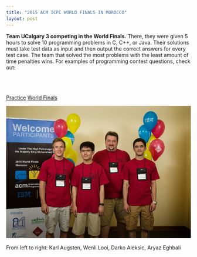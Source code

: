 ```yaml
---
title: "2015 ACM ICPC WORLD FINALS IN MOROCCO"
layout: post
---
```



<div class="row">
  <div class="col-md-6 col-lg-6">	

<strong>Team UCalgary 3 competing in the World Finals.</strong>
There, they were given 5 hours to solve 10 programming problems in C, C++, or Java. Their solutions must take test data as input and then output the correct answers for every test case. The team that solved the most problems with the least amount of time penalties wins.
For examples of programming contest questions, check out:

<!-- Links to example questions -->
<br><br>   
<a class="btn btn-primary btn-sm" href="/contests/practice" role="button">Practice</a>
<a class="btn btn-danger btn-sm" href="http://icpc.baylor.edu/worldfinals/problems/icpc2015.pdf" role="button">World Finals</a></div>
   
  <div class="col-md-6 col-lg-6">		

<img class="img-responsive" src="/img/world-finals-team.jpg" alt="World finals team">
<p class="text-center">
From left to right: Karl Augsten, Wenli Looi, Darko Aleksic, Aryaz Eghbali
</p>
</div>     
</div>